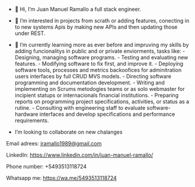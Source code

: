 - 👋 Hi, I’m Juan Manuel Ramallo a full stack engineer.

- 👀 I’m interested in projects from scrath or adding features, conecting in to new systems Apis by making new APIs and then updating those under REST.
 
- 🌱 I’m currently learning more as ever before and impruving my skills by adding  funcionalitys in public and or  private enviorments, tasks like:
      - Designing, managing software programs.
      - Testing and evaluating new features.
      - Modifying software to fix first,  and improve it. 
      - Deploying software tools, processes and metrics backoofices for  adminitration users interfaces by full CRUD MVS models.
      - Directing software programming and documentation development.
      - Writing and implementing on Scrums metodogies  teams or as solo webmaster for incipient statups or internacionals financial institutions.
      - Preparing reports on programming project specifications, activities, or status as a rutine.
      - Consulting with engineering staff to evaluate software-hardware interfaces and develop specifications and performance requirements.
  
-  I’m looking to collaborate on new chalanges


Email adrees:
jramallo1989@gmail.com

LinkedIn:
https://www.linkedin.com/in/juan-manuel-ramallo/

Phone number:
+5493513118724

Whatsapp me:
https://wa.me/5493513118724

